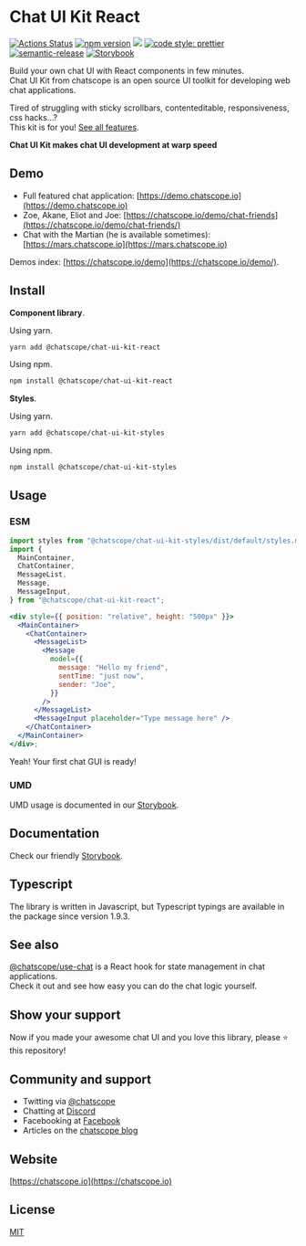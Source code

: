 # Chat UI Kit React

[![Actions Status](https://github.com/chatscope/chat-ui-kit-react/workflows/build/badge.svg)](https://github.com/chatscope/chat-ui-kit-react/actions) [![npm version](https://img.shields.io/npm/v/@chatscope/chat-ui-kit-react.svg?style=flat)](https://npmjs.com/@chatscope/chat-ui-kit-react) [![](https://img.shields.io/npm/l/@chatscope/chat-ui-kit-react?dummy=unused)](https://github.com/chatscope/chat-ui-kit-react/blob/master/LICENSE) [![code style: prettier](https://img.shields.io/badge/code_style-prettier-ff69b4.svg?style=flat-square)](https://github.com/prettier/prettier) [![semantic-release](https://img.shields.io/badge/%20%20%F0%9F%93%A6%F0%9F%9A%80-semantic--release-e10079.svg)](https://github.com/semantic-release/semantic-release) [![Storybook](https://cdn.jsdelivr.net/gh/storybookjs/brand@master/badge/badge-storybook.svg)](https://chatscope.io/storybook/react/)

Build your own chat UI with React components in few minutes.  
Chat UI Kit from chatscope is an open source UI toolkit for developing web chat applications.

Tired of struggling with sticky scrollbars, contenteditable, responsiveness, css hacks...?  
This kit is for you! [See all features](https://chatscope.io/features).

**Chat UI Kit makes chat UI development at warp speed**

## Demo

- Full featured chat application: [https://demo.chatscope.io](https://demo.chatscope.io)
- Zoe, Akane, Eliot and Joe: [https://chatscope.io/demo/chat-friends](https://chatscope.io/demo/chat-friends/)
- Chat with the Martian (he is available sometimes): [https://mars.chatscope.io](https://mars.chatscope.io)

Demos index: [https://chatscope.io/demo](https://chatscope.io/demo/).

## Install

**Component library**.

Using yarn.

```sh
yarn add @chatscope/chat-ui-kit-react
```

Using npm.

```sh
npm install @chatscope/chat-ui-kit-react
```

**Styles**.

Using yarn.

```sh
yarn add @chatscope/chat-ui-kit-styles
```

Using npm.

```sh
npm install @chatscope/chat-ui-kit-styles
```

## Usage

### ESM

```jsx
import styles from "@chatscope/chat-ui-kit-styles/dist/default/styles.min.css";
import {
  MainContainer,
  ChatContainer,
  MessageList,
  Message,
  MessageInput,
} from "@chatscope/chat-ui-kit-react";

<div style={{ position: "relative", height: "500px" }}>
  <MainContainer>
    <ChatContainer>
      <MessageList>
        <Message
          model={{
            message: "Hello my friend",
            sentTime: "just now",
            sender: "Joe",
          }}
        />
      </MessageList>
      <MessageInput placeholder="Type message here" />
    </ChatContainer>
  </MainContainer>
</div>;
```

Yeah! Your first chat GUI is ready!

### UMD

UMD usage is documented in our [Storybook](https://chatscope.io/storybook/react/).

## Documentation

Check our friendly [Storybook](https://chatscope.io/storybook/react/).

## Typescript

The library is written in Javascript, but Typescript typings are available in the package since version 1.9.3.

## See also

[@chatscope/use-chat](https://github.com/chatscope/use-chat) is a React hook for state management in chat applications.  
Check it out and see how easy you can do the chat logic yourself.

## Show your support

Now if you made your awesome chat UI and you love this library, please ⭐ this repository!

## Community and support

- Twitting via [@chatscope](https://twitter.com/chatscope)
- Chatting at [Discord](https://discord.gg/TkUYWQRf2M)
- Facebooking at [Facebook](https://www.facebook.com/chatscope)
- Articles on the [chatscope blog](https://chatscope.io/blog/)

## Website

[https://chatscope.io](https://chatscope.io)

## License

[MIT](https://github.com/chatscope/chat-ui-kit-react/blob/master/LICENSE)
